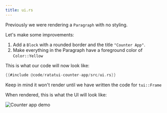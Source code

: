 ```yaml
---
title: ui.rs
---
```


Previously we were rendering a `Paragraph` with no styling.

Let's make some improvements:

1. Add a `Block` with a rounded border and the title `"Counter App"`.
2. Make everything in the Paragraph have a foreground color of `Color::Yellow`

This is what our code will now look like:

```rust
{{#include @code/ratatui-counter-app/src/ui.rs}}
```

Keep in mind it won't render until we have written the code for `tui::Frame`

When rendered, this is what the UI will look like:

![Counter app demo](https://user-images.githubusercontent.com/1813121/263155937-d8a8b6f6-97f4-4839-b855-ffd0249c2ae0.png)
